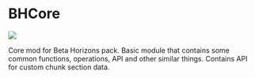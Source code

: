 # BHCore
[![](https://jitpack.io/v/paulevsGitch/BHCore.svg)](https://jitpack.io/#paulevsGitch/BHCore)

Core mod for Beta Horizons pack.
Basic module that contains some common functions, operations, API and other similar things.
Contains API for custom chunk section data.
